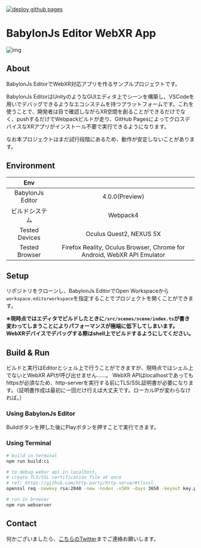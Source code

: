 [![deploy github pages](https://github.com/drumath2237/babylonjs-editor-webxr-app/actions/workflows/deploy-gh-pages.yml/badge.svg)](https://github.com/drumath2237/babylonjs-editor-webxr-app/actions/workflows/deploy-gh-pages.yml)

# BabylonJs Editor WebXR App

![img](Documents/img/quest-babylonjs-webxr2.gif)

## About

BabylonJs EditorでWebXR対応アプリを作るサンプルプロジェクトです。

BabylonJs EditorはUnityのようなGUIエディタ上でシーンを構築し、VSCodeを用いでデバッグできるようなエコシステムを持つプラットフォームです。これを使うことで、開発者は目で確認しながらXR空間を創ることができるだけでなく、pushするだけでWebpackビルドが走り、GitHub PagesによってクロスデバイスなXRアプリがインストール不要で実行できるようになります。

なお本プロジェクトはまだ試行段階にあるため、動作が安定しないことがあります。

## Environment

|Env||
|:--:|:--:|
|BabylonJs Editor|4.0.0(Preview)|
|ビルドシステム|Webpack4|
|Tested Devices|Oculus Quest2, NEXUS 5X|
|Tested Browser|Firefox Reality, Oculus Browser, Chrome for Android, WebXR API Emulator|

## Setup

リポジトリをクローンし、BabylonJs EditorでOpen Workspaceから`workspace.editorworkspace`を指定することでプロジェクトを開くことができます。

**※現時点ではエディタでビルドしたときに`/src/scenes/scene/index.ts`が書き変わってしまうことによりパフォーマンスが極端に低下してしまいます。
WebXRデバイスでデバッグする際はshell上でビルドするようにしてください。**

## Build & Run

ビルドと実行はEditorとシェル上で行うことができますが、現時点ではシェル上でないとWebXR APIが呼び出せません......。
WebXR APIはlocalhostであってもhttpsが必須なため、http-serverを実行する前にTLS/SSL証明書が必要になります。（証明書作成は最初に一回だけ行えば大丈夫です。ローカルIPが変わらなければ。）

### Using BabylonJs Editor

Buildボタンを押した後にPlayボタンを押すことで実行できます。

### Using Terminal

```bash
# build in terminal
npm run build:ci

# to debug webxr api in localhost,
# create TLS/SSL certification file at once
# ref: https://github.com/http-party/http-server#tlsssl
openssl req -newkey rsa:2048 -new -nodes -x509 -days 3650 -keyout key.pem -out cert.crt

# run in browser
npm run webserver
```

## Contact

何かございましたら、[こちらのTwitter](https://twitter.com/ninisan_drumath)までご連絡お願いします。
